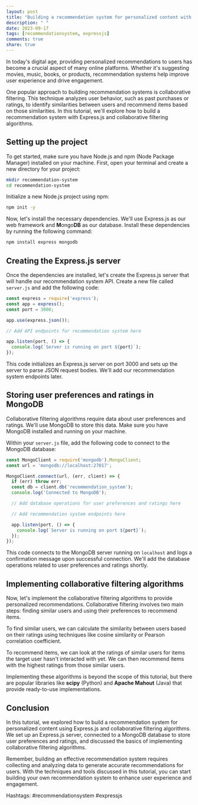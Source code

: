 ```yaml
---
layout: post
title: "Building a recommendation system for personalized content with Express.js and collaborative filtering algorithms"
description: " "
date: 2023-09-17
tags: [recommendationsystem, expressjs]
comments: true
share: true
---
```


In today's digital age, providing personalized recommendations to users has become a crucial aspect of many online platforms. Whether it's suggesting movies, music, books, or products, recommendation systems help improve user experience and drive engagement.

One popular approach to building recommendation systems is collaborative filtering. This technique analyzes user behavior, such as past purchases or ratings, to identify similarities between users and recommend items based on those similarities. In this tutorial, we'll explore how to build a recommendation system with Express.js and collaborative filtering algorithms.

## Setting up the project

To get started, make sure you have Node.js and npm (Node Package Manager) installed on your machine. First, open your terminal and create a new directory for your project:

```bash
mkdir recommendation-system
cd recommendation-system
```

Initialize a new Node.js project using npm:

```bash
npm init -y
```

Now, let's install the necessary dependencies. We'll use Express.js as our web framework and **M**ongo**DB** as our database. Install these dependencies by running the following command:

```bash
npm install express mongodb
```

## Creating the Express.js server

Once the dependencies are installed, let's create the Express.js server that will handle our recommendation system API. Create a new file called `server.js` and add the following code:

```javascript
const express = require('express');
const app = express();
const port = 3000;

app.use(express.json());

// Add API endpoints for recommendation system here

app.listen(port, () => {
  console.log(`Server is running on port ${port}`);
});
```

This code initializes an Express.js server on port 3000 and sets up the server to parse JSON request bodies. We'll add our recommendation system endpoints later.

## Storing user preferences and ratings in MongoDB

Collaborative filtering algorithms require data about user preferences and ratings. We'll use MongoDB to store this data. Make sure you have MongoDB installed and running on your machine.

Within your `server.js` file, add the following code to connect to the MongoDB database:

```javascript
const MongoClient = require('mongodb').MongoClient;
const url = 'mongodb://localhost:27017';

MongoClient.connect(url, (err, client) => {
  if (err) throw err;
  const db = client.db('recommendation_system');
  console.log('Connected to MongoDB');

  // Add database operations for user preferences and ratings here

  // Add recommendation system endpoints here

  app.listen(port, () => {
    console.log(`Server is running on port ${port}`);
  });
});
```

This code connects to the MongoDB server running on `localhost` and logs a confirmation message upon successful connection. We'll add the database operations related to user preferences and ratings shortly.

## Implementing collaborative filtering algorithms

Now, let's implement the collaborative filtering algorithms to provide personalized recommendations. Collaborative filtering involves two main steps: finding similar users and using their preferences to recommend items.

To find similar users, we can calculate the similarity between users based on their ratings using techniques like cosine similarity or Pearson correlation coefficient.

To recommend items, we can look at the ratings of similar users for items the target user hasn't interacted with yet. We can then recommend items with the highest ratings from those similar users.

Implementing these algorithms is beyond the scope of this tutorial, but there are popular libraries like **scipy** (Python) and **Apache Mahout** (Java) that provide ready-to-use implementations.

## Conclusion

In this tutorial, we explored how to build a recommendation system for personalized content using Express.js and collaborative filtering algorithms. We set up an Express.js server, connected to a MongoDB database to store user preferences and ratings, and discussed the basics of implementing collaborative filtering algorithms.

Remember, building an effective recommendation system requires collecting and analyzing data to generate accurate recommendations for users. With the techniques and tools discussed in this tutorial, you can start building your own recommendation system to enhance user experience and engagement.

Hashtags: #recommendationsystem #expressjs